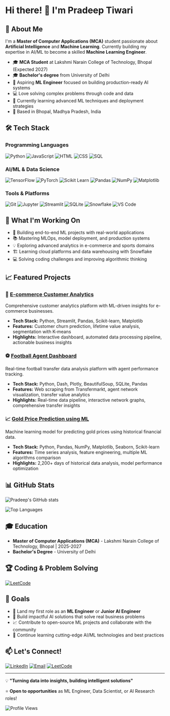 # Hi there! 👋 I'm Pradeep Tiwari

## 🚀 About Me
I'm a **Master of Computer Applications (MCA)** student passionate about **Artificial Intelligence** and **Machine Learning**. Currently building my expertise in AI/ML to become a skilled **Machine Learning Engineer**.

- 🎓 **MCA Student** at Lakshmi Narain College of Technology, Bhopal (Expected 2027)
- 🎓 **Bachelor's degree** from University of Delhi
- 🤖 Aspiring **ML Engineer** focused on building production-ready AI systems
- 💻 Love solving complex problems through code and data
- 🌱 Currently learning advanced ML techniques and deployment strategies
- 📍 Based in Bhopal, Madhya Pradesh, India

## 🛠️ Tech Stack

### Programming Languages
![Python](https://img.shields.io/badge/-Python-3776AB?style=flat-square&logo=python&logoColor=white)
![JavaScript](https://img.shields.io/badge/-JavaScript-F7DF1E?style=flat-square&logo=javascript&logoColor=black)
![HTML](https://img.shields.io/badge/-HTML5-E34F26?style=flat-square&logo=html5&logoColor=white)
![CSS](https://img.shields.io/badge/-CSS3-1572B6?style=flat-square&logo=css3&logoColor=white)
![SQL](https://img.shields.io/badge/-SQL-4479A1?style=flat-square&logo=mysql&logoColor=white)

### AI/ML & Data Science
![TensorFlow](https://img.shields.io/badge/-TensorFlow-FF6F00?style=flat-square&logo=tensorflow&logoColor=white)
![PyTorch](https://img.shields.io/badge/-PyTorch-EE4C2C?style=flat-square&logo=pytorch&logoColor=white)
![Scikit Learn](https://img.shields.io/badge/-Scikit%20Learn-F7931E?style=flat-square&logo=scikit-learn&logoColor=white)
![Pandas](https://img.shields.io/badge/-Pandas-150458?style=flat-square&logo=pandas&logoColor=white)
![NumPy](https://img.shields.io/badge/-NumPy-013243?style=flat-square&logo=numpy&logoColor=white)
![Matplotlib](https://img.shields.io/badge/-Matplotlib-11557c?style=flat-square&logo=plotly&logoColor=white)

### Tools & Platforms
![Git](https://img.shields.io/badge/-Git-F05032?style=flat-square&logo=git&logoColor=white)
![Jupyter](https://img.shields.io/badge/-Jupyter-F37626?style=flat-square&logo=jupyter&logoColor=white)
![Streamlit](https://img.shields.io/badge/-Streamlit-FF4B4B?style=flat-square&logo=streamlit&logoColor=white)
![SQLite](https://img.shields.io/badge/-SQLite-003B57?style=flat-square&logo=sqlite&logoColor=white)
![Snowflake](https://img.shields.io/badge/-Snowflake-29B5E8?style=flat-square&logo=snowflake&logoColor=white)
![VS Code](https://img.shields.io/badge/-VS%20Code-007ACC?style=flat-square&logo=visual-studio-code&logoColor=white)

## 🎯 What I'm Working On

- 🔭 Building end-to-end ML projects with real-world applications
- 📚 Mastering MLOps, model deployment, and production systems
- 💡 Exploring advanced analytics in e-commerce and sports domains
- 🏗️ Learning cloud platforms and data warehousing with Snowflake
- 💻 Solving coding challenges and improving algorithmic thinking

## 📈 Featured Projects

### 🛒 [E-commerce Customer Analytics](https://github.com/Pradeep0410-03/ecommerce-customer-analytic)
Comprehensive customer analytics platform with ML-driven insights for e-commerce businesses.
- **Tech Stack:** Python, Streamlit, Pandas, Scikit-learn, Matplotlib
- **Features:** Customer churn prediction, lifetime value analysis, segmentation with K-means
- **Highlights:** Interactive dashboard, automated data processing pipeline, actionable business insights

### ⚽ [Football Agent Dashboard](https://github.com/Pradeep0410-03/Football-Agent-Dashboard)
Real-time football transfer data analysis platform with agent performance tracking.
- **Tech Stack:** Python, Dash, Plotly, BeautifulSoup, SQLite, Pandas
- **Features:** Web scraping from Transfermarkt, agent network visualization, transfer value analytics
- **Highlights:** Real-time data pipeline, interactive network graphs, comprehensive transfer insights

### 📈 [Gold Price Prediction using ML](https://github.com/Pradeep0410-03/Goldpricepredictusingml)
Machine learning model for predicting gold prices using historical financial data.
- **Tech Stack:** Python, Pandas, NumPy, Matplotlib, Seaborn, Scikit-learn
- **Features:** Time series analysis, feature engineering, multiple ML algorithms comparison
- **Highlights:** 2,200+ days of historical data analysis, model performance optimization

## 📊 GitHub Stats

![Pradeep's GitHub stats](https://github-readme-stats.vercel.app/api?username=Pradeep0410-03&show_icons=true&theme=radical)

![Top Languages](https://github-readme-stats.vercel.app/api/top-langs/?username=Pradeep0410-03&layout=compact&theme=radical)

## 🎓 Education

- **Master of Computer Applications (MCA)** - Lakshmi Narain College of Technology, Bhopal | 2025-2027
- **Bachelor's Degree** - University of Delhi

## 🏆 Coding & Problem Solving

[![LeetCode](https://img.shields.io/badge/-LeetCode-FFA116?style=flat-square&logo=leetcode&logoColor=black)](https://leetcode.com/u/53pflSCuz8/)

## 🌟 Goals

- 🎯 Land my first role as an **ML Engineer** or **Junior AI Engineer**
- 🚀 Build impactful AI solutions that solve real business problems
- 📈 Contribute to open-source ML projects and collaborate with the community
- 🔬 Continue learning cutting-edge AI/ML technologies and best practices

## 📫 Let's Connect!

[![LinkedIn](https://img.shields.io/badge/-LinkedIn-0077B5?style=flat-square&logo=linkedin&logoColor=white)](https://www.linkedin.com/in/pradeep-tiwari-84a735230/)
[![Email](https://img.shields.io/badge/-Email-D14836?style=flat-square&logo=gmail&logoColor=white)](mailto:tiwaripradeep9575@gmail.com)
[![LeetCode](https://img.shields.io/badge/-LeetCode-FFA116?style=flat-square&logo=leetcode&logoColor=black)](https://leetcode.com/u/53pflSCuz8/)

---

💡 **"Turning data into insights, building intelligent solutions"**

⭐ **Open to opportunities** as ML Engineer, Data Scientist, or AI Research roles!

![Profile Views](https://komarev.com/ghpvc/?username=Pradeep0410-03&color=brightgreen)
